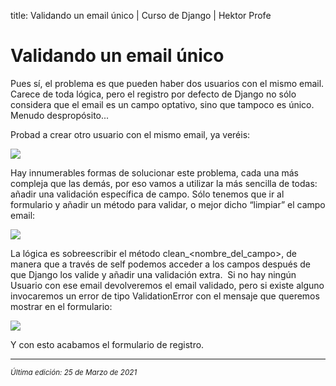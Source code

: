 title: Validando un email único | Curso de Django | Hektor Profe

# Validando un email único

Pues sí, el problema es que pueden haber dos usuarios con el mismo
email. Carece de toda lógica, pero el registro por defecto de Django no
sólo considera que el email es un campo optativo, sino que tampoco es
único. Menudo despropósito...

Probad a crear otro usuario con el mismo email, ya veréis:

![]({{cdn}}/django/images/image840.png)

Hay innumerables formas de solucionar este problema, cada una más
compleja que las demás, por eso vamos a utilizar la más sencilla de
todas: añadir una validación específica de campo. Sólo tenemos que ir al
formulario y añadir un método para validar, o mejor dicho “limpiar” el
campo email:

![]({{cdn}}/django/images/image3.png)

La lógica es sobreescribir el método clean\_\<nombre\_del\_campo\>, de
manera que a través de self podemos acceder a los campos después de que
Django los valide y añadir una validación extra.  Si no hay ningún
Usuario con ese email devolveremos el email validado, pero si existe
alguno invocaremos un error de tipo ValidationError con el mensaje que
queremos mostrar en el formulario:

![]({{cdn}}/django/images/image458.png)

Y con esto acabamos el formulario de registro.

___
<small class="edited"><i>Última edición: 25 de Marzo de 2021</i></small>